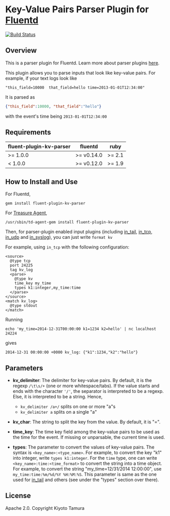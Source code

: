 # Key-Value Pairs Parser Plugin for [Fluentd](https://github.com/fluent/fluentd)

[![Build Status](https://travis-ci.org/fluent-plugins-nursery/fluent-plugin-kv-parser.svg?branch=master)](https://travis-ci.org/fluent-plugins-nursery/fluent-plugin-kv-parser)

## Overview

This is a parser plugin for Fluentd. Learn more about parser plugins [here](https://docs.fluentd.org/articles/parser-plugin-overview).

This plugin allows you to parse inputs that look like key-value pairs. For example, if your text logs look like

```
"this_field=10000  that_field=hello time=2013-01-01T12:34:00"
```

It is parsed as

```json
{"this_field":10000, "that_field":"hello"}
```

with the event's time being `2013-01-01T12:34:00`

## Requirements

| fluent-plugin-kv-parser | fluentd    | ruby   |
|-------------------------|------------|--------|
| >= 1.0.0                | >= v0.14.0 | >= 2.1 |
| <  1.0.0                | >= v0.12.0 | >= 1.9 |

## How to Install and Use

For Fluentd,

```
gem install fluent-plugin-kv-parser
```

For [Treasure Agent](https://docs.treasuredata.com/articles/td-agent),

```
/usr/sbin/td-agent-gem install fluent-plugin-kv-parser
```

Then, for parser-plugin enabled input plugins (including [in_tail](https://docs.fluentd.org/articles/in_tail), [in_tcp](https://docs.fluentd.org/articles/in_tcp), [in_udp](https://docs.fluentd.org/articles/in_udp) and [in_syslog](https://docs.fluentd.org/articles/syslog)), you can just write `format kv`

For example, using `in_tcp` with the following configuration:

```aconf
<source>
  @type tcp
  port 24225
  tag kv_log
  <parse>
    @type kv
    time_key my_time
    types k1:integer,my_time:time
  </parse>
</source>
<match kv_log>
  @type stdout
</match>
```

Running

```shell
echo 'my_time=2014-12-31T00:00:00 k1=1234 k2=hello' | nc localhost 24224
```

gives

```shell
2014-12-31 00:00:00 +0000 kv_log: {"k1":1234,"k2":"hello"}
```

## Parameters

* **kv_delimiter**: The delimiter for key-value pairs. By default, it is the regexp `/\t\s/+` (one or more whitespace/tabs). If the value starts and ends with the character `'/'`, the separator is interpreted to be a regexp. Else, it is interpreted to be a string. Hence,
    
    - `kv_delimiter /a+/` splits on one or more "a"s
    - `kv_delimiter a` splits on a single "a"

* **kv_char**: The string to split the key from the value. By default, it is "=".
* **time_key**: The time key field among the key-value pairs to be used as the time for the event. If missing or unparsable, the current time is used.
* **types**: The parameter to convert the values of key-value pairs. The syntax is `<key_name>:<type_name>`. For example, to convert the key "k1" into integer, write `types k1:integer`. For the `time` type, one can write `<key_name>:time:<time_format>` to convert the string into a time object. For example, to convert the string "my_time=12/31/2014 12:00:00", use `my_time:time:%m/%d/%Y %H:%M:%S`. This parameter is same as the one used for [in_tail](https://docs.fluentd.org/articles/in_tail) and others (see under the "types" section over there).

## License

Apache 2.0. Copyright Kiyoto Tamura
